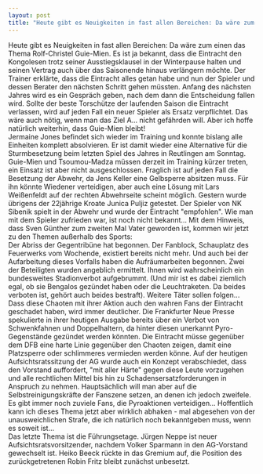 ```yaml
---
layout: post
title: "Heute gibt es Neuigkeiten in fast allen Bereichen: Da wäre zum einen das Thema Rolf-Christel Guie-Mien."
---
```


Heute gibt es Neuigkeiten in fast allen Bereichen: Da wäre zum einen das Thema Rolf-Christel Guie-Mien. Es ist ja bekannt, dass die Eintracht den Kongolesen trotz seiner Ausstiegsklausel in der Winterpause halten und seinen Vertrag auch über das Saisonende hinaus verlängern möchte. Der Trainer erklärte, dass die Eintracht alles getan habe und nun der Spieler und dessen Berater den nächsten Schritt gehen müssten. Anfang des nächsten Jahres wird es ein Gespräch geben, nach dem dann die Entscheidung fallen wird. Sollte der beste Torschütze der laufenden Saison die Eintracht verlassen, wird auf jeden Fall ein neuer Spieler als Ersatz verpflichtet. Das wäre auch nötig, wenn man das Ziel A... nicht gefährden will. Aber ich hoffe natürlich weiterhin, dass Guie-Mien bleibt!  
Jermaine Jones befindet sich wieder im Training und konnte bislang alle Einheiten komplett absolvieren. Er ist damit wieder eine Alternative für die Sturmbesetzung beim letzten Spiel des Jahres in Reutlingen am Sonntag. Guie-Mien und Tsoumou-Madza müssen derzeit im Training kürzer treten, ein Einsatz ist aber nicht ausgeschlossen. Fraglich ist auf jeden Fall die Besetzung der Abwehr, da Jens Keller eine Gelbsperre absitzen muss. Für ihn könnte Wiedener verteidigen, aber auch eine Lösung mit Lars Weißenfeldt auf der rechten Abwehrseite scheint möglich. Gestern wurde übrigens der 22jährige Kroate Junica Puljiz getestet. Der Spieler von NK Sibenik spielt in der Abwehr und wurde der Eintracht "empfohlen". Wie man mit dem Spieler zufrieden war, ist noch nicht bekannt... Mit dem Hinweis, dass Sven Günther zum zweiten Mal Vater geworden ist, kommen wir jetzt zu den Themen außerhalb des Sports:  
Der Abriss der Gegentribüne hat begonnen. Der Fanblock, Schauplatz des Feuerwerks vom Wochende, existiert bereits nicht mehr. Und auch bei der Aufarbeitung dieses Vorfalls haben die Aufräumarbeiten begonnen. Zwei der Beteiligten wurden angeblich ermittelt. Ihnen wird wahrscheinlich ein bundesweites Stadionverbot aufgebrummt. (Und mir ist es dabei ziemlich egal, ob sie Bengalos gezündet haben oder die Leuchtraketen. Da beides verboten ist, gehört auch beides bestraft). Weitere Täter sollen folgen... Dass diese Chaoten mit ihrer Aktion auch den wahren Fans der Eintracht geschadet haben, wird immer deutlicher. Die Frankfurter Neue Presse spekulierte in ihrer heutigen Ausgabe bereits über ein Verbot von Schwenkfahnen und Doppelhaltern, da hinter diesen unerkannt Pyro-Gegenstände gezündet werden könnten. Die Eintracht müsse gegenüber dem DFB eine harte Linie gegenüber den Chaoten zeigen, damit eine Platzsperre oder schlimmeres vermieden werden könne. Auf der heutigen Aufsichtsratssitzung der AG wurde auch ein Konzept verabschiedet, dass den Vorstand auffordert, "mit aller Härte" gegen diese Leute vorzugehen und alle rechtlichen Mittel bis hin zu Schadensersatzforderungen in Anspruch zu nehmen. Hauptsächlich will man aber auf die Selbstreinigungskräfte der Fanszene setzen, an denen ich jedoch zweifele. Es gibt immer noch zuviele Fans, die Pyroaktionen verteidigen... Hoffentlich kann ich dieses Thema jetzt aber wirklich abhaken - mal abgesehen von der unausweichlichen Strafe, die ich natürlich noch bekanntgeben muss, wenn es soweit ist...  
Das letzte Thema ist die Führungsetage. Jürgen Neppe ist neuer Aufsichtsratsvorsitzender, nachdem Volker Sparmann in den AG-Vorstand gewechselt ist. Heiko Beeck rückte in das Gremium auf, die Position des zurückgetretenen Robin Fritz bleibt zunächst unbesetzt.
